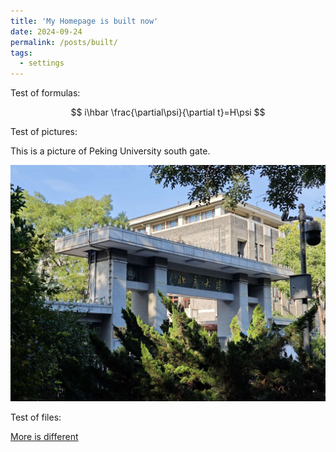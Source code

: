 ```yaml
---
title: 'My Homepage is built now'
date: 2024-09-24
permalink: /posts/built/
tags:
  - settings
---
```


Test of formulas:

$$
i\hbar \frac{\partial\psi}{\partial t}=H\psi
$$

Test of pictures:

This is a picture of Peking University south gate.

![](/images/240924_img1.jpg)

Test of files:

[More is different](https://Sophus-PHLin.github.io/files/more_is_different.pdf)